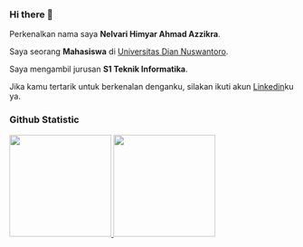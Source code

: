 ### Hi there 👋

Perkenalkan nama saya **Nelvari Himyar Ahmad Azzikra**.<br>

Saya seorang **Mahasiswa** di [Universitas Dian Nuswantoro](https://dinus.ac.id/).<br>

Saya mengambil jurusan **S1 Teknik Informatika**.<br>

Jika kamu tertarik untuk berkenalan denganku, silakan ikuti akun [Linkedin](https://www.linkedin.com/in/nelvari-himyar-763991203/)ku ya.<br>

### Github Statistic
<p align="left">
<a href="https://github.com/Nelvari">
  <img height="180em" src="https://github-readme-stats-eight-theta.vercel.app/api?username=Nelvari&show_icons=true&theme=algolia&include_all_commits=true&count_private=true"/>
  <img height="180em" src="https://github-readme-stats-eight-theta.vercel.app/api/top-langs/?username=Nelvari&layout=compact&layout=compact&theme=algolia"/>
</a>
</p>

<!--
**Nelvari/Nelvari** is a ✨ _special_ ✨ repository because its `README.md` (this file) appears on your GitHub profile.

Here are some ideas to get you started:

- 🔭 I’m currently working on ...
- 🌱 I’m currently learning ...
- 👯 I’m looking to collaborate on ...
- 🤔 I’m looking for help with ...
- 💬 Ask me about ...
- 📫 How to reach me: ...
- 😄 Pronouns: ...
- ⚡ Fun fact: ...
-->
